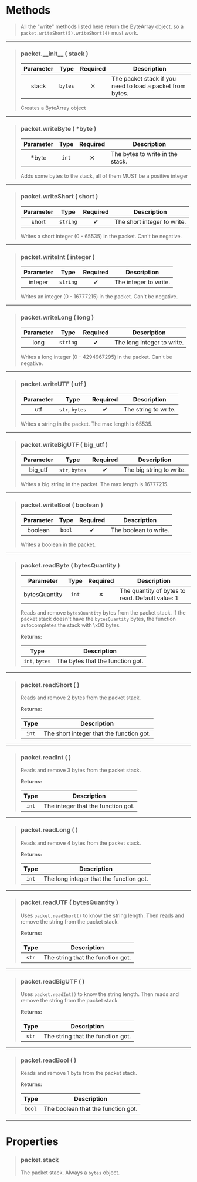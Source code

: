 # Methods
>All the "write" methods listed here return the ByteArray object, so a `packet.writeShort(5).writeShort(4)` must work.
>
---
>### packet.\_\_init__ ( stack )
>| Parameter | Type | Required | Description |
>| :-: | :-: | :-: | - |
>| stack | `bytes` | ✕ | The packet stack if you need to load a packet from bytes. |
>
>Creates a ByteArray object
>
---
>### packet.writeByte ( *byte )
>| Parameter | Type | Required | Description |
>| :-: | :-: | :-: | - |
>| *byte | `int` | ✕ | The bytes to write in the stack. |
>
>Adds some bytes to the stack, all of them MUST be a positive integer
>
---
>### packet.writeShort ( short )
>| Parameter | Type | Required | Description |
>| :-: | :-: | :-: | - |
>| short | `string` | ✔ | The short integer to write. |
>
>Writes a short integer (0 - 65535) in the packet. Can't be negative.
>
---
>### packet.writeInt ( integer )
>| Parameter | Type | Required | Description |
>| :-: | :-: | :-: | - |
>| integer | `string` | ✔ | The integer to write. |
>
>Writes an integer (0 - 16777215) in the packet. Can't be negative.
>
---
>### packet.writeLong ( long )
>| Parameter | Type | Required | Description |
>| :-: | :-: | :-: | - |
>| long | `string` | ✔ | The long integer to write. |
>
>Writes a long integer (0 - 4294967295) in the packet. Can't be negative.
>
---
>### packet.writeUTF ( utf )
>| Parameter | Type | Required | Description |
>| :-: | :-: | :-: | - |
>| utf | `str`, `bytes` | ✔ | The string to write. |
>
>Writes a string in the packet. The max length is 65535.
>
---
>### packet.writeBigUTF ( big_utf )
>| Parameter | Type | Required | Description |
>| :-: | :-: | :-: | - |
>| big_utf | `str`, `bytes` | ✔ | The big string to write. |
>
>Writes a big string in the packet. The max length is 16777215.
>
---
>### packet.writeBool ( boolean )
>| Parameter | Type | Required | Description |
>| :-: | :-: | :-: | - |
>| boolean | `bool` | ✔ | The boolean to write. |
>
>Writes a boolean in the packet.
>
---
>### packet.readByte ( bytesQuantity )
>| Parameter | Type | Required | Description |
>| :-: | :-: | :-: | - |
>| bytesQuantity | `int` | ✕ | The quantity of bytes to read. Default value: 1 |
>
>Reads and remove `bytesQuantity` bytes from the packet stack. If the packet stack doesn't have the `bytesQuantity` bytes, the function autocompletes the stack with \x00 bytes.
>
>**Returns:**
>
>| Type | Description |
>| :-: | - |
>| `int`, `bytes` | The bytes that the function got. |
>
---
>### packet.readShort ( )
>Reads and remove 2 bytes from the packet stack.
>
>**Returns:**
>
>| Type | Description |
>| :-: | - |
>| `int` | The short integer that the function got. |
>
---
>### packet.readInt ( )
>Reads and remove 3 bytes from the packet stack.
>
>**Returns:**
>
>| Type | Description |
>| :-: | - |
>| `int` | The integer that the function got. |
>
---
>### packet.readLong ( )
>Reads and remove 4 bytes from the packet stack.
>
>**Returns:**
>
>| Type | Description |
>| :-: | - |
>| `int` | The long integer that the function got. |
>
---
>### packet.readUTF ( bytesQuantity )
>Uses `packet.readShort()` to know the string length. Then reads and remove the string from the packet stack.
>
>**Returns:**
>
>| Type | Description |
>| :-: | - |
>| `str` | The string that the function got. |
>
---
>### packet.readBigUTF ( )
>Uses `packet.readInt()` to know the string length. Then reads and remove the string from the packet stack.
>
>**Returns:**
>
>| Type | Description |
>| :-: | - |
>| `str` | The string that the function got. |
>
---
>### packet.readBool ( )
>Reads and remove 1 byte from the packet stack.
>
>**Returns:**
>
>| Type | Description |
>| :-: | - |
>| `bool` | The boolean that the function got. |
>
---
# Properties
>### packet.stack
>The packet stack. Always a `bytes` object.
